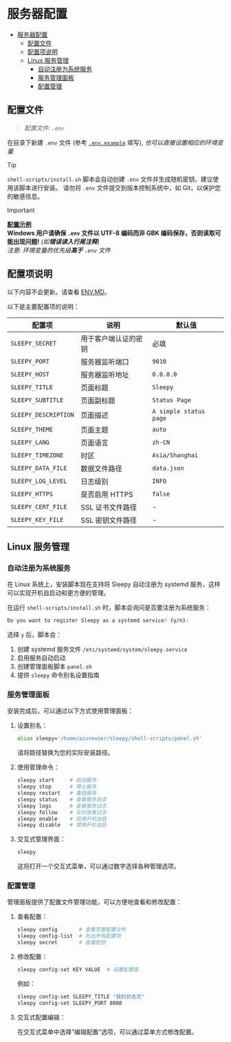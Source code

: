# 服务器配置

- [服务器配置](#服务器配置)
  - [配置文件](#配置文件)
  - [配置项说明](#配置项说明)
  - [Linux 服务管理](#linux-服务管理)
    - [自动注册为系统服务](#自动注册为系统服务)
    - [服务管理面板](#服务管理面板)
    - [配置管理](#配置管理)

## 配置文件

> *配置文件: `.env`*

在目录下新建 `.env` 文件 (参考 [`.env.example`](../.env.example) 填写), *也可以直接设置相应的环境变量*

> [!TIP]
> `shell-scripts/install.sh` 脚本会自动创建 `.env` 文件并生成随机密钥，建议使用该脚本进行安装。
> 请勿将 `.env` 文件提交到版本控制系统中，如 Git，以保护您的敏感信息。

> [!IMPORTANT]
> **[配置示例](../.env.example)** <br/>
> **Windows 用户请确保 `.env` 文件以 UTF-8 编码而非 GBK 编码保存，否则读取可能出现问题!** *(如**错误读入行尾注释**)* <br/>
> *注意: 环境变量的优先级**高于** `.env` 文件* <br/>

## 配置项说明

以下内容不会更新。请查看 [ENV.MD](./env.md)。

以下是主要配置项的说明：

| 配置项 | 说明 | 默认值 |
|-------|------|-------|
| `SLEEPY_SECRET` | 用于客户端认证的密钥 | 必填 |
| `SLEEPY_PORT` | 服务器监听端口 | `9010` |
| `SLEEPY_HOST` | 服务器监听地址 | `0.0.0.0` |
| `SLEEPY_TITLE` | 页面标题 | `Sleepy` |
| `SLEEPY_SUBTITLE` | 页面副标题 | `Status Page` |
| `SLEEPY_DESCRIPTION` | 页面描述 | `A simple status page` |
| `SLEEPY_THEME` | 页面主题 | `auto` |
| `SLEEPY_LANG` | 页面语言 | `zh-CN` |
| `SLEEPY_TIMEZONE` | 时区 | `Asia/Shanghai` |
| `SLEEPY_DATA_FILE` | 数据文件路径 | `data.json` |
| `SLEEPY_LOG_LEVEL` | 日志级别 | `INFO` |
| `SLEEPY_HTTPS` | 是否启用 HTTPS | `false` |
| `SLEEPY_CERT_FILE` | SSL 证书文件路径 | - |
| `SLEEPY_KEY_FILE` | SSL 密钥文件路径 | - |

## Linux 服务管理

### 自动注册为系统服务

在 Linux 系统上，安装脚本现在支持将 Sleepy 自动注册为 systemd 服务，这样可以实现开机自启动和更方便的管理。

在运行 `shell-scripts/install.sh` 时，脚本会询问是否要注册为系统服务：

```bash
Do you want to register Sleepy as a systemd service? (y/n):
```

选择 `y` 后，脚本会：

1. 创建 systemd 服务文件 `/etc/systemd/system/sleepy.service`
2. 启用服务自动启动
3. 创建管理面板脚本 `panel.sh`
4. 提供 `sleepy` 命令别名设置指南

### 服务管理面板

安装完成后，可以通过以下方式使用管理面板：

1. 设置别名：
   ```bash
   alias sleepy='/home/azureuser/sleepy/shell-scripts/panel.sh'
   ```

   请将路径替换为您的实际安装路径。

2. 使用管理命令：
   ```bash
   sleepy start     # 启动服务
   sleepy stop      # 停止服务
   sleepy restart   # 重启服务
   sleepy status    # 查看服务状态
   sleepy logs      # 查看服务日志
   sleepy follow    # 实时查看日志
   sleepy enable    # 启用开机自启
   sleepy disable   # 禁用开机自启
   ```

3. 交互式管理界面：
   ```bash
   sleepy
   ```

   这将打开一个交互式菜单，可以通过数字选择各种管理选项。

### 配置管理

管理面板提供了配置文件管理功能，可以方便地查看和修改配置：

1. 查看配置：
   ```bash
   sleepy config       # 查看完整配置文件
   sleepy config-list  # 列出所有配置项
   sleepy secret       # 查看密钥
   ```

2. 修改配置：
   ```bash
   sleepy config-set KEY VALUE  # 设置配置值
   ```

   例如：
   ```bash
   sleepy config-set SLEEPY_TITLE "我的状态页"
   sleepy config-set SLEEPY_PORT 8080
   ```

3. 交互式配置编辑：

   在交互式菜单中选择"编辑配置"选项，可以通过菜单方式修改配置。
